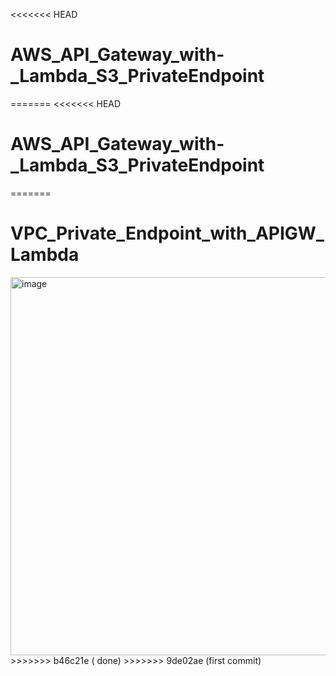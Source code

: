 <<<<<<< HEAD
# AWS_API_Gateway_with-_Lambda_S3_PrivateEndpoint
=======
<<<<<<< HEAD
# AWS_API_Gateway_with-_Lambda_S3_PrivateEndpoint
=======
# VPC_Private_Endpoint_with_APIGW_Lambda

<img width="605" alt="image" src="https://github.com/user-attachments/assets/b03dba65-02a8-4b20-8e67-eb9113eaa23a" />
>>>>>>> b46c21e ( done)
>>>>>>> 9de02ae (first commit)
